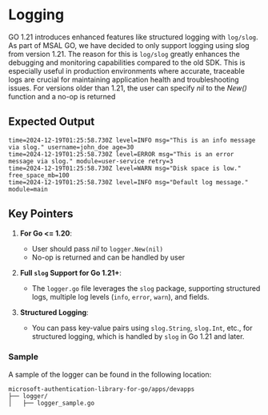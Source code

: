 # Logging

GO 1.21 introduces enhanced features like structured logging with `log/slog`.
As part of MSAL GO, we have decided to only support logging using slog from version 1.21.
The reason for this is `log/slog` greatly enhances the debugging and monitoring capabilities compared to the old SDK. This is especially useful in production environments where accurate, traceable logs are crucial for maintaining application health and troubleshooting issues. For versions older than 1.21, the user can specify *nil* to the *New()* function and a no-op is returned

## **Expected Output**

```plaintext
time=2024-12-19T01:25:58.730Z level=INFO msg="This is an info message via slog." username=john_doe age=30
time=2024-12-19T01:25:58.730Z level=ERROR msg="This is an error message via slog." module=user-service retry=3
time=2024-12-19T01:25:58.730Z level=WARN msg="Disk space is low." free_space_mb=100
time=2024-12-19T01:25:58.730Z level=INFO msg="Default log message." module=main
```

## Key Pointers

1. **For Go <= 1.20**:
   - User should pass *nil* to `logger.New(nil)`
   - No-op is returned and can be handled by user

2. **Full `slog` Support for Go 1.21+**:
   - The `logger.go` file leverages the `slog` package, supporting structured logs, multiple log levels (`info`, `error`, `warn`), and fields.

3. **Structured Logging**:
   - You can pass key-value pairs using `slog.String`, `slog.Int`, etc., for structured logging, which is handled by `slog` in Go 1.21 and later.

### **Sample**

A sample of the logger can be found in the following location:

```plaintext
microsoft-authentication-library-for-go/apps/devapps
├── logger/
│   ├── logger_sample.go
```
